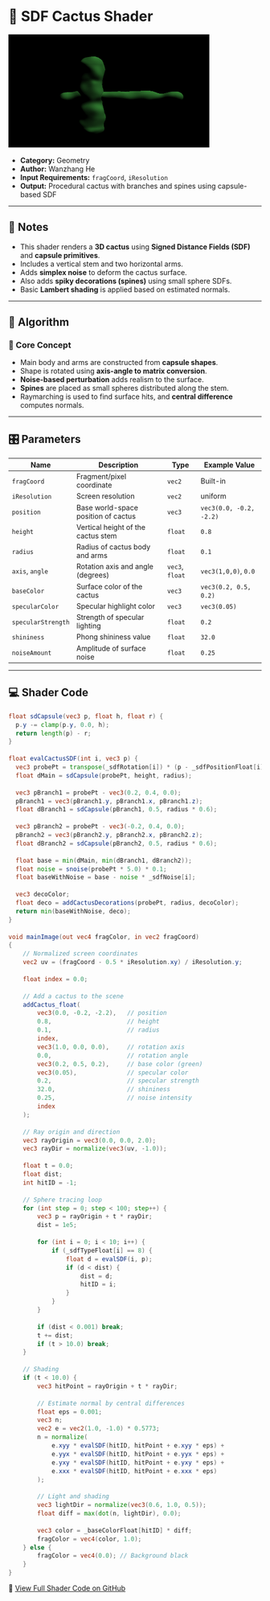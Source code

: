# 🧩 SDF Cactus Shader

<img src="https://github.com/friedaxvictoria/procedural_shader_framework/blob/main/shaders/screenshots/geometry/SDF_Cactus.png?raw=true" alt="Cactus Shader Output" width="400" height="225">

- **Category:** Geometry  
- **Author:** Wanzhang He   
- **Input Requirements:** `fragCoord`, `iResolution`  
- **Output:** Procedural cactus with branches and spines using capsule-based SDF  

---

## 📌 Notes

- This shader renders a **3D cactus** using **Signed Distance Fields (SDF)** and **capsule primitives**.  
- Includes a vertical stem and two horizontal arms.  
- Adds **simplex noise** to deform the cactus surface.  
- Also adds **spiky decorations (spines)** using small sphere SDFs.  
- Basic **Lambert shading** is applied based on estimated normals.

---

## 🧠 Algorithm

### 🌵 Core Concept

- Main body and arms are constructed from **capsule shapes**.  
- Shape is rotated using **axis-angle to matrix conversion**.  
- **Noise-based perturbation** adds realism to the surface.  
- **Spines** are placed as small spheres distributed along the stem.  
- Raymarching is used to find surface hits, and **central difference** computes normals.

---

## 🎛️ Parameters

| Name                   | Description                              | Type     | Example Value           |
|------------------------|------------------------------------------|----------|--------------------------|
| `fragCoord`            | Fragment/pixel coordinate                | `vec2`   | Built-in                 |
| `iResolution`          | Screen resolution                        | `vec2`   | uniform                  |
| `position`             | Base world-space position of cactus      | `vec3`   | `vec3(0.0, -0.2, -2.2)`  |
| `height`               | Vertical height of the cactus stem       | `float`  | `0.8`                    |
| `radius`               | Radius of cactus body and arms           | `float`  | `0.1`                    |
| `axis`, `angle`        | Rotation axis and angle (degrees)        | `vec3`, `float` | `vec3(1,0,0)`, `0.0`  |
| `baseColor`            | Surface color of the cactus              | `vec3`   | `vec3(0.2, 0.5, 0.2)`    |
| `specularColor`        | Specular highlight color                 | `vec3`   | `vec3(0.05)`             |
| `specularStrength`     | Strength of specular lighting            | `float`  | `0.2`                    |
| `shininess`            | Phong shininess value                    | `float`  | `32.0`                   |
| `noiseAmount`          | Amplitude of surface noise               | `float`  | `0.25`                   |

---

## 💻 Shader Code

```glsl
float sdCapsule(vec3 p, float h, float r) {
  p.y -= clamp(p.y, 0.0, h);
  return length(p) - r;
}

float evalCactusSDF(int i, vec3 p) {
  vec3 probePt = transpose(_sdfRotation[i]) * (p - _sdfPositionFloat[i]);
  float dMain = sdCapsule(probePt, height, radius);

  vec3 pBranch1 = probePt - vec3(0.2, 0.4, 0.0);
  pBranch1 = vec3(pBranch1.y, pBranch1.x, pBranch1.z);
  float dBranch1 = sdCapsule(pBranch1, 0.5, radius * 0.6);

  vec3 pBranch2 = probePt - vec3(-0.2, 0.4, 0.0);
  pBranch2 = vec3(pBranch2.y, pBranch2.x, pBranch2.z);
  float dBranch2 = sdCapsule(pBranch2, 0.5, radius * 0.6);

  float base = min(dMain, min(dBranch1, dBranch2));
  float noise = snoise(probePt * 5.0) * 0.1;
  float baseWithNoise = base - noise * _sdfNoise[i];

  vec3 decoColor;
  float deco = addCactusDecorations(probePt, radius, decoColor);
  return min(baseWithNoise, deco);
}

void mainImage(out vec4 fragColor, in vec2 fragCoord)
{
    // Normalized screen coordinates
    vec2 uv = (fragCoord - 0.5 * iResolution.xy) / iResolution.y;

    float index = 0.0;

    // Add a cactus to the scene
    addCactus_float(
        vec3(0.0, -0.2, -2.2),   // position
        0.8,                     // height
        0.1,                     // radius
        index,
        vec3(1.0, 0.0, 0.0),     // rotation axis
        0.0,                     // rotation angle
        vec3(0.2, 0.5, 0.2),     // base color (green)
        vec3(0.05),              // specular color
        0.2,                     // specular strength
        32.0,                    // shininess
        0.25,                    // noise intensity
        index
    );

    // Ray origin and direction
    vec3 rayOrigin = vec3(0.0, 0.0, 2.0);
    vec3 rayDir = normalize(vec3(uv, -1.0));

    float t = 0.0;
    float dist;
    int hitID = -1;

    // Sphere tracing loop
    for (int step = 0; step < 100; step++) {
        vec3 p = rayOrigin + t * rayDir;
        dist = 1e5;

        for (int i = 0; i < 10; i++) {
            if (_sdfTypeFloat[i] == 8) {
                float d = evalSDF(i, p);
                if (d < dist) {
                    dist = d;
                    hitID = i;
                }
            }
        }

        if (dist < 0.001) break;
        t += dist;
        if (t > 10.0) break;
    }

    // Shading
    if (t < 10.0) {
        vec3 hitPoint = rayOrigin + t * rayDir;

        // Estimate normal by central differences
        float eps = 0.001;
        vec3 n;
        vec2 e = vec2(1.0, -1.0) * 0.5773;
        n = normalize(
            e.xyy * evalSDF(hitID, hitPoint + e.xyy * eps) +
            e.yyx * evalSDF(hitID, hitPoint + e.yyx * eps) +
            e.yxy * evalSDF(hitID, hitPoint + e.yxy * eps) +
            e.xxx * evalSDF(hitID, hitPoint + e.xxx * eps)
        );

        // Light and shading
        vec3 lightDir = normalize(vec3(0.6, 1.0, 0.5));
        float diff = max(dot(n, lightDir), 0.0);

        vec3 color = _baseColorFloat[hitID] * diff;
        fragColor = vec4(color, 1.0);
    } else {
        fragColor = vec4(0.0); // Background black
    }
}
```
🔗 [View Full Shader Code on GitHub](https://github.com/friedaxvictoria/procedural_shader_framework/blob/main/shaders/shaders/geometry/SDF_Cactus.glsl)
